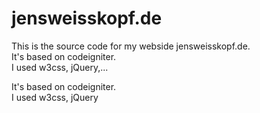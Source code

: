 # jensweisskopf.de

This is the source code for my webside   jensweisskopf.de.  
It's based on codeigniter.  
I used w3css, jQuery,...  

It's based on codeigniter.  
I used w3css, jQuery  
